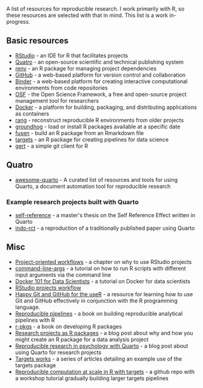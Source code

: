 A list of resources for reproducible research. I work primarily with R, so these resources are selected with that in mind. This list is a work in-progress.

## Basic resources

- [RStudio](https://posit.co/download/rstudio-desktop/) - an IDE for R that facilitates projects
- [Quatro](https://quarto.org/) - an open-source scientific and technical publishing system
- [renv](https://rstudio.github.io/renv/) - an R package for managing project dependencies
- [GitHub](https://github.com/) - a web-based platform for version control and collaboration
- [Binder](https://mybinder.org/) - a web-based platform for creating interactive computational environments from code repositories
- [OSF](https://osf.io/) - the Open Science Framework, a free and open-source project management tool for researchers
- [Docker](https://www.docker.com/) - a platform for building, packaging, and distributing applications as containers
- [rang](https://gesistsa.github.io/rang/) - reconstruct reproducible R environments from older projects 
- [groundhog](https://groundhogr.com/) - load or install R packages available at a specific date
- [fusen](https://thinkr-open.github.io/fusen/) - build an R package from an Rmarkdown file
- [targets](https://books.ropensci.org/targets/) - an R package for creating pipelines for data science
- [gert](https://github.com/r-lib/gert) - a simple git client for R

## Quatro

- [awesome-quarto](https://github.com/mcanouil/awesome-quarto) - A curated list of resources and tools for using Quarto, a document automation tool for reproducible research

### Example research projects built with Quarto

- [self-reference](https://www.crumplab.com/self-reference/) - a master's thesis on the Self Reference Effect written in Quarto
- [indo-rct](https://mine-cetinkaya-rundel.github.io/indo-rct/) - a reproduction of a traditionally published paper using Quarto

## Misc

- [Project-oriented workflows](https://rstats.wtf/projects) - a chapter on why to use RStudio projects
- [command-line-args](https://bioinformatics.ccr.cancer.gov/docs/reproducible-r-on-biowulf/L4_RScript_sbatch_1/) - a tutorial on how to run R scripts with different input arguments via the command line
- [Docker 101 for Data Scientists](https://solutions.posit.co/envs-pkgs/environments/docker/) - a tutorial on Docker for data scientists
- [RStudio projects workflow](https://r4ds.had.co.nz/workflow-projects.html)
- [Happy Git and GitHub for the useR](https://happygitwithr.com/index.html) - a resource for learning how to use Git and GitHub effectively in conjunction with the R programming language.
- [Reproducible pipelines](https://raps-with-r.dev/) - a book on building reproducible analytical pipelines with R
- [r-pkgs](https://r-pkgs.org/) - a book on developing R packages
- [Research projects as R packages](https://towardsdatascience.com/put-your-data-analysis-in-an-r-package-even-if-you-dont-publish-it) - a blog post about why and how you might create an R package for a data analysis project
- [Reproducible research in psychology with Quarto](https://www.crumplab.com/blog/post_886_10_14_22_quartoProjects/) - a blog post about using Quarto for research projects
- [Targets works](https://carpentries-incubator.github.io/targets-workshop/introduction.html) - a series of articles detailing an example use of the targets package
- [Reproducible computation at scale in R with targets](https://github.com/wlandau/targets-tutorial) -  a github repo with a workshop tutorial gradually building larger targets pipelines